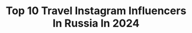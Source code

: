 ---
title: Top 10 Travel Instagram Influencers In Russia In 2024
description: >-
  Find top travel Instagram influencers in Russia in 2024. Most popular hashtags: #reels #motivation #motherhood.
platform: Instagram
hits: 1394
text_top: Analyze the most popular Instagram influencers on inBeat.
text_bottom: Our search engine has 1394 Instagram influencers like this in Russia for you to connect with.
profiles:
  - username: "irine_meier"
    fullname: >-
      Irina Meier
    bio: >-
      Gamer, costume creator 🎮🎭📸 I 🧡 traveling, TTRPG, and board games 📧Business: irina@mediaw.net SOMETHING SPECIAL 😜⬇️
    location: "Russia"
    followers: 1213618
    engagement: 574
    commentsToLikes: 0.011588
    id: ck0vvyx2jre2b0i19qk88o4fq
    verified: true
    hashtags: "#usa, #baldursgate, #thewitcher, #cosplay"
  - username: "tsarkovva"
    fullname: >-
      Ekaterina Tsarkova
    bio: >-
      📍 Saint - P ✨full time content creator, part time traveler, influencer 🐈 sweet home, cat, happiness all around AD @pr.tsarkova
    location: "Russia"
    followers: 84876
    engagement: 454
    commentsToLikes: 0.004148
    id: ck5hobkivpa2x0i11ehz74o03
    verified: false
    hashtags: "#galaxys21"
  - username: "snitovskii"
    fullname: >-
      Александр Снитовский 📍Алматы
    bio: >-
      ▪️В процессе переезда в Корею ▪️Ведущий travel-шоу ▫️Босс @vsetut.media TIKTOK: snitovskii (840k) COLLAB: snitovskii@vsetut.me
    location: "Russia"
    followers: 145724
    engagement: 429
    commentsToLikes: 0.007552
    id: ck0u0q7m0ukbk0i19clx20hag
    verified: false
    hashtags: "#yota, #s7, #gorenjerussia, #livetogether"
  - username: "mishka.travel"
    fullname: >-
      Elnar Mansurov
    bio: >-
      📩 go@mishka.travel 🐻‍❄️ travel блогер и организатор экспедиций. 👇🏼Поехать с нами в Исландию, Непал, Кавказ, Камчатку, Байкал, Пермский край
    location: "Russia"
    followers: 190929
    engagement: 489
    commentsToLikes: 0.008025
    id: ck55nqu6c6s830i11vwc5p0zy
    verified: true
    hashtags: "#fareast, #russia, #iceland, #mishkatravel"
  - username: "s.p.o.t_d.o.g"
    fullname: >-
      СПОТ И ЕГО СВИТА
    bio: >-
      Тот самый пятнистоухий короткохвост и его догонутая мам ⠀ У нас: ♥ Море и горы ♥ Карта #догфрендли ♥ Обзоры новинок ♥ А также sunny mood & travel vibe
    location: "Russia"
    followers: 21011
    engagement: 471
    commentsToLikes: 0.046609
    id: ck8t1r0zewp2z0j78y8xsdyk6
    verified: false
    hashtags: "#petfriendly"
  - username: "oksanita_and_beans"
    fullname: >-
      Oxana Markova
    bio: >-
      Motherhood+Style+Fashion+Creation Russian MOM in US LOVE ❤️ SMILE 😊 TRAVEL ✈️ COLUMBUS, OHIO
    location: "Russia"
    followers: 15727
    engagement: 1305
    commentsToLikes: 0.008380
    id: ckp6w55wfyi2v0j23mfqck606
    verified: false
    hashtags: "#ohioinfluencer, #clearwaterbeachflorida, #motherhood, #lovemyboys"
  - username: "ju.efi"
    fullname: >-
      Юля
    bio: >-
      Ваша любимая семья🤍 стилист| обзоры | рилс & reels | путешествия & travel 💌 ju.efi.work@gmail.com 📍Moscow
    location: "Russia"
    followers: 66346
    engagement: 2037
    commentsToLikes: 0.023231
    id: ck0w6zvccb26t0i19l7fwdbvm
    verified: false
    hashtags: "#roblox, #ramenlover, #cosbag, #travelaltay"
  - username: "dinaraxyz"
    fullname: >-
      DINARA
    bio: >-
      spirituality, travel, and abundant living 💫 join @dis_castle YouTube and more ↓
    location: "Russia"
    followers: 7880
    engagement: 417
    commentsToLikes: 0.143829
    id: ckap5muygcdeo0i78qa2gf39o
    verified: false
    hashtags: "#selflove, #mentalhealth, #lawofattraction, #motivation"
  - username: "saken_kagarov"
    fullname: >-
      Saken Kagarov
    bio: >-
      Sportsman | Traveller @allur.kz | @sony | @adidas @gorillaenergy.kz | @k7.group | @centercreditkz @shymbulakmountainresort | @salam_bro
    location: "Russia"
    followers: 222397
    engagement: 3545
    commentsToLikes: 0.020519
    id: ck0vzb34087uj0i194c7fzkes
    verified: false
    hashtags: "#qazaqstan, #kazakhstan, #downhill, #discovery"
  - username: "marianne_vo"
    fullname: >-
      Marianne | Психолог | Контент креатор
    bio: >-
      Feminine outfits, aesthetics & travel • Женственные образы, места Петербурга и домашний уют • Контент для брендов и блогов
    location: "Russia"
    followers: 67307
    engagement: 1571
    commentsToLikes: 0.017525
    id: ck8t16qfmum2e0j788ino9iqb
    verified: false
    hashtags: "#beigeaddiction, #helloaesthete, #emperiance, #thenoisetier"
---